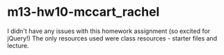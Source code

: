 # m13-hw10-mccart_rachel
I didn't have any issues with this homework assignment (so excited for jQuery!) The only resources used were class resources - starter files and lecture. 